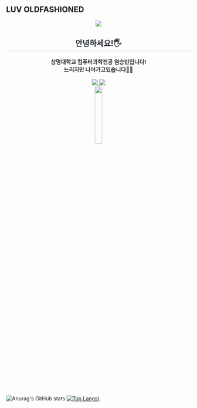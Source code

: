 ## LUV OLDFASHIONED
<!--
**luvoldfashioned/luvoldfashioned** is a ✨ _special_ ✨ repository because its `README.md` (this file) appears on your GitHub profile.

Here are some ideas to get you started:

- 🔭 I’m currently working on ...
- 🌱 I’m currently learning ...
- 👯 I’m looking to collaborate on ...
- 🤔 I’m looking for help with ...
- 💬 Ask me about ...
- 📫 How to reach me: ...
- 😄 Pronouns: ...
- ⚡ Fun fact: ...
-->

<div align= "center">
    <img src="https://capsule-render.vercel.app/api?type=egg&color=gradient&height=180&text=luvoldfasioned&animation=fadeIn&fontColor=ffffff&fontSize=60" />
</div>
<div align= "center"> 
    <h2 style="border-bottom: 1px solid #d8dee4; color: #282d33;"> 안녕하세요!🖐️ </h2>  
    <div style="font-weight: 700; font-size: 15px; text-align: center; color: #282d33;"> 상명대학교 컴퓨터과학전공 염승빈입니다!<br>느리지만 나아가고있습니다🌱🏃 </div>

</div> <br>
<div align= "center">
    <a href=https://www.instagram.com/luvoldfashioned/> <img src="https://img.shields.io/badge/Instagram-E4405F?style=for-the-badge&logo=Instagram&logoColor=white&link=https://www.instagram.com/luvoldfashioned/"> </a>
    <a href=https://velog.io/@luvoldfashioned/posts> <img src="https://img.shields.io/badge/Velog-20C997?style=for-the-badge&logo=Velog&logoColor=white&link=https://velog.io/@luvoldfashioned/posts"> </a><br>
     <img src = "https://github.com/user-attachments/assets/31524962-7977-4cf2-96e8-e5303349df50" width = 20%>
</div> 


<br> <br> 

![Anurag's GitHub stats](https://github-readme-stats.vercel.app/api?username=luvoldfashioned&show_icons=true&theme=tokyonight&rank_icon=github)
[![Top Langs](https://github-readme-stats.vercel.app/api/top-langs/?username=luvoldfashioned&layout=compact&show_icons=true&theme=tokyonight))](https://github.com/anuraghazra/github-readme-stats)

